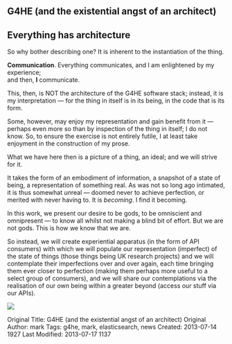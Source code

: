 <div class="row-fluid">
<div class="span12">
<div class="hero-unit">
<h2>G4HE (and the existential angst of an architect)</h2>
</div>
</div>
</div>

<div class="row-fluid">

<div class="span6">
<h2>Everything has architecture</h2>
<p>So why bother describing one? It is inherent to the instantiation of the thing.</p>
<p><strong>Communication</strong>. Everything communicates, and I am enlightened by my experience; <br>and then, <strong>I</strong> communicate.</p>
<p>This, then, is NOT the architecture of the G4HE software stack; instead, it is my interpretation &mdash; for the thing in itself is in its being, in the code that is its form.</p>
<p>Some, however, may enjoy my representation and gain benefit from it &mdash; perhaps even more so than by inspection of the thing in itself; I do not know. So, to ensure the exercise is not entirely futile, I at least take enjoyment in the construction of my prose.</p>
<p>What we have here then is a picture of a thing, an ideal; and we will strive for it.</p>
<p>It takes the form of an embodiment of information, a snapshot of a state of being, a representation of something real. As was not so long ago intimated, it is thus somewhat <i>un</i>real &mdash; doomed never to achieve perfection, or merited with never having to. It is <i>becoming</i>. I find it becoming.</p>
<p>In this work, we present our desire to be gods, to be omniscient and omnipresent &mdash; to know all whilst not making a blind bit of effort. But we are not gods. This is how we know that we are.</p>
<p>So instead, we will create experiential apparatus (in the form of API consumers) with which we will populate our representation (imperfect) of the state of things (those things being UK research projects) and we will contemplate their imperfections over and over again, each time bringing them ever closer to perfection (making them perhaps more useful to a select group of consumers), and we will share our contemplations via the realisation of our own being within a greater beyond (access our stuff via our APIs).</p>
</div>

<div class="span6">
<img class="img thumbnail" src="https://docs.google.com/drawings/d/1SfH51spxNwcTBwuzaNCVBNd52ypMopXOSvIU4ydOM_4/pub?w=874&amp;h=840">
</div>
</div>



Original Title: G4HE (and the existential angst of an architect)
Original Author: mark
Tags: g4he, mark, elasticsearch, news
Created: 2013-07-14 1927
Last Modified: 2013-07-17 1137
